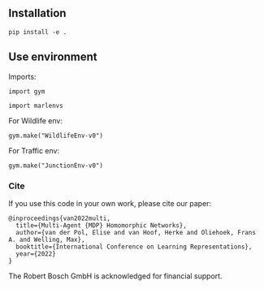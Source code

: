 ## Installation 

```
pip install -e .
```

## Use environment
Imports:
```
import gym

import marlenvs
```
For Wildlife env:
```
gym.make("WildlifeEnv-v0")
```
For Traffic env:
```
gym.make("JunctionEnv-v0")
```

### Cite
If you use this code in your own work, please cite our paper:
```
@inproceedings{van2022multi,
  title={Multi-Agent {MDP} Homomorphic Networks},
  author={van der Pol, Elise and van Hoof, Herke and Oliehoek, Frans A. and Welling, Max},
  booktitle={International Conference on Learning Representations},
  year={2022}
}
```

The Robert Bosch GmbH is acknowledged for financial support.
